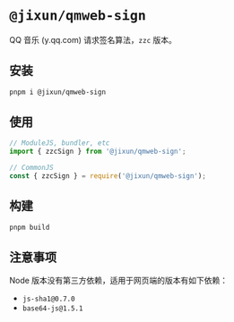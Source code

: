 # `@jixun/qmweb-sign`

QQ 音乐 (y.qq.com) 请求签名算法，`zzc` 版本。

## 安装

```bash
pnpm i @jixun/qmweb-sign
```

## 使用

```js
// ModuleJS, bundler, etc
import { zzcSign } from '@jixun/qmweb-sign';

// CommonJS
const { zzcSign } = require('@jixun/qmweb-sign');
```

## 构建

```bash
pnpm build
```

## 注意事项

Node 版本没有第三方依赖，适用于网页端的版本有如下依赖：

- `js-sha1@0.7.0`
- `base64-js@1.5.1`
